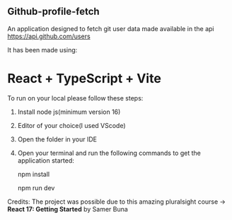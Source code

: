 Github-profile-fetch
--------------------

An application designed to fetch git user data made available in the api https://api.github.com/users

It has been made using:

# React + TypeScript + Vite


To run on your local please follow these steps:

1. Install node js(minimum version 16)
2. Editor of your choice(I used VScode)
3. Open the folder in your IDE
4. Open your terminal and run the following commands to get the application started:
   
   npm install
   
   npm run dev


Credits:
The project was possible due to this amazing pluralsight course -> **React 17: Getting Started** by Samer Buna
